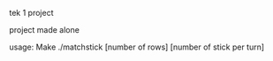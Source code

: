 tek 1 project

project made alone

usage:
  Make
  ./matchstick [number of rows] [number of stick per turn]
